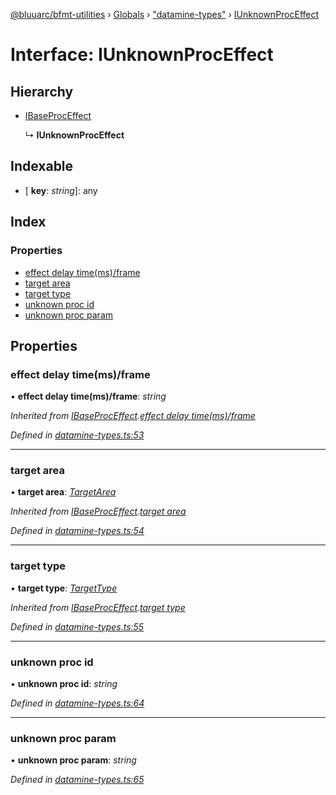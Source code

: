 [@bluuarc/bfmt-utilities](../README.md) › [Globals](../globals.md) › ["datamine-types"](../modules/_datamine_types_.md) › [IUnknownProcEffect](_datamine_types_.iunknownproceffect.md)

# Interface: IUnknownProcEffect

## Hierarchy

* [IBaseProcEffect](_datamine_types_.ibaseproceffect.md)

  ↳ **IUnknownProcEffect**

## Indexable

* \[ **key**: *string*\]: any

## Index

### Properties

* [effect delay time(ms)/frame](_datamine_types_.iunknownproceffect.md#effect-delay-time(ms)/frame)
* [target area](_datamine_types_.iunknownproceffect.md#target-area)
* [target type](_datamine_types_.iunknownproceffect.md#target-type)
* [unknown proc id](_datamine_types_.iunknownproceffect.md#unknown-proc-id)
* [unknown proc param](_datamine_types_.iunknownproceffect.md#unknown-proc-param)

## Properties

###  effect delay time(ms)/frame

• **effect delay time(ms)/frame**: *string*

*Inherited from [IBaseProcEffect](_datamine_types_.ibaseproceffect.md).[effect delay time(ms)/frame](_datamine_types_.ibaseproceffect.md#effect-delay-time(ms)/frame)*

*Defined in [datamine-types.ts:53](https://github.com/BluuArc/bfmt-utilities/blob/1f753a7/src/datamine-types.ts#L53)*

___

###  target area

• **target area**: *[TargetArea](../enums/_datamine_types_.targetarea.md)*

*Inherited from [IBaseProcEffect](_datamine_types_.ibaseproceffect.md).[target area](_datamine_types_.ibaseproceffect.md#target-area)*

*Defined in [datamine-types.ts:54](https://github.com/BluuArc/bfmt-utilities/blob/1f753a7/src/datamine-types.ts#L54)*

___

###  target type

• **target type**: *[TargetType](../enums/_datamine_types_.targettype.md)*

*Inherited from [IBaseProcEffect](_datamine_types_.ibaseproceffect.md).[target type](_datamine_types_.ibaseproceffect.md#target-type)*

*Defined in [datamine-types.ts:55](https://github.com/BluuArc/bfmt-utilities/blob/1f753a7/src/datamine-types.ts#L55)*

___

###  unknown proc id

• **unknown proc id**: *string*

*Defined in [datamine-types.ts:64](https://github.com/BluuArc/bfmt-utilities/blob/1f753a7/src/datamine-types.ts#L64)*

___

###  unknown proc param

• **unknown proc param**: *string*

*Defined in [datamine-types.ts:65](https://github.com/BluuArc/bfmt-utilities/blob/1f753a7/src/datamine-types.ts#L65)*
